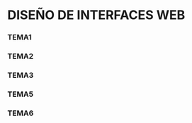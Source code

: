 <h1> DISEÑO DE INTERFACES WEB </h1>
<title>Diseño de interfaces web</title>

<h3>TEMA1</h3>
<h3>TEMA2</h3>
<h3>TEMA3</h3>
<h3>TEMA5</h3>
<h3>TEMA6</h3>

